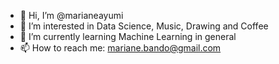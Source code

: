 - 👋 Hi, I’m @marianeayumi
- 👀 I’m interested in Data Science, Music, Drawing and Coffee
- 🌱 I’m currently learning Machine Learning in general
- 📫 How to reach me: mariane.bando@gmail.com

<!---
marianeayumi/marianeayumi is a ✨ special ✨ repository because its `README.md` (this file) appears on your GitHub profile.
You can click the Preview link to take a look at your changes.
--->
